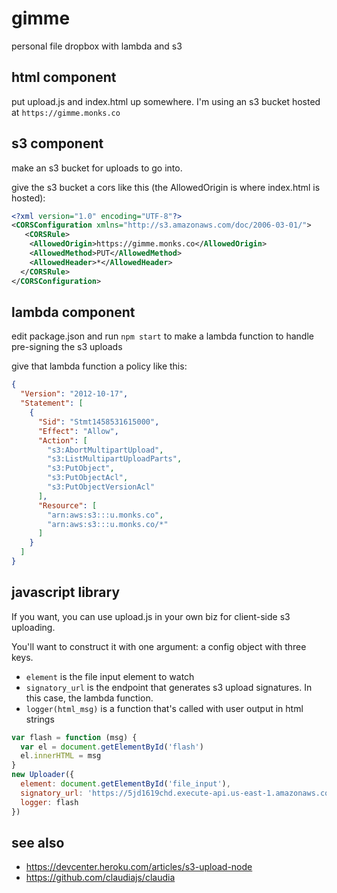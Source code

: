 # gimme

personal file dropbox with lambda and s3

## html component

put upload.js and index.html up somewhere. I'm using an s3 bucket hosted at `https://gimme.monks.co`

## s3 component

make an s3 bucket for uploads to go into.

give the s3 bucket a cors like this (the AllowedOrigin is where index.html is hosted):

```xml
<?xml version="1.0" encoding="UTF-8"?>
<CORSConfiguration xmlns="http://s3.amazonaws.com/doc/2006-03-01/">
   <CORSRule>
    <AllowedOrigin>https://gimme.monks.co</AllowedOrigin>
    <AllowedMethod>PUT</AllowedMethod>
    <AllowedHeader>*</AllowedHeader>
  </CORSRule>
</CORSConfiguration>
```

## lambda component

edit package.json and run `npm start` to make a lambda function to handle pre-signing the s3 uploads

give that lambda function a policy like this:

```json
{
  "Version": "2012-10-17",
  "Statement": [
    {
      "Sid": "Stmt1458531615000",
      "Effect": "Allow",
      "Action": [
        "s3:AbortMultipartUpload",
        "s3:ListMultipartUploadParts",
        "s3:PutObject",
        "s3:PutObjectAcl",
        "s3:PutObjectVersionAcl"
      ],
      "Resource": [
        "arn:aws:s3:::u.monks.co",
        "arn:aws:s3:::u.monks.co/*"
      ]
    }
  ]
}
```

## javascript library

If you want, you can use upload.js in your own biz for client-side s3 uploading.

You'll want to construct it with one argument: a config object with three keys.

* `element` is the file input element to watch
* `signatory_url` is the endpoint that generates s3 upload signatures. In this case, the lambda function.
* `logger(html_msg)` is a function that's called with user output in html strings

```javascript
var flash = function (msg) {
  var el = document.getElementById('flash')
  el.innerHTML = msg
}
new Uploader({
  element: document.getElementById('file_input'),
  signatory_url: 'https://5jd1619chd.execute-api.us-east-1.amazonaws.com/prod',
  logger: flash
})
```

## see also

* https://devcenter.heroku.com/articles/s3-upload-node
* https://github.com/claudiajs/claudia


